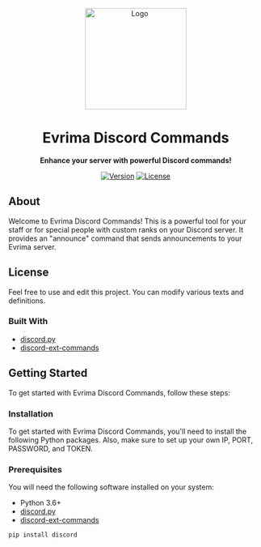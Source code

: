 <p align="center">
  <a href="https://github.com/Tatzy4">
    <img src="https://cdn.discordapp.com/attachments/1110258373779263678/1113824697952514148/kutas.png" alt="Logo" width="200" height="200">
  </a>

  <h1 align="center">Evrima Discord Commands</h1>

  <p align="center">
    <strong>Enhance your server with powerful Discord commands!</strong>
  </p>

  <p align="center">
    <a href="https://github.com/Tatzy4/evrima-discord-bot-command"><img alt="Version" src="https://img.shields.io/badge/version-1.0.1-blue.svg?style=for-the-badge"></a>
    <a href="https://github.com/Tatzy4/evrima-discord-bot-command"><img alt="License" src="https://img.shields.io/badge/license-MIT-green.svg?style=for-the-badge"></a>
  </p>
</p>

## About
Welcome to Evrima Discord Commands! This is a powerful tool for your staff or for special people with custom ranks on your Discord server. It provides an "announce" command that sends announcements to your Evrima server.

## License
Feel free to use and edit this project. You can modify various texts and definitions.

### Built With

* [discord.py](https://github.com/Rapptz/discord.py)
* [discord-ext-commands](https://github.com/Danny-Dasilva/discord-ext-commands)

<!-- GETTING STARTED -->
## Getting Started

To get started with Evrima Discord Commands, follow these steps:

### Installation
To get started with Evrima Discord Commands, you'll need to install the following Python packages. Also, make sure to set up your own IP, PORT, PASSWORD, and TOKEN.

### Prerequisites

You will need the following software installed on your system:

* Python 3.6+
* [discord.py](https://github.com/Rapptz/discord.py)
* [discord-ext-commands](https://github.com/Danny-Dasilva/discord-ext-commands)

```bash
pip install discord
